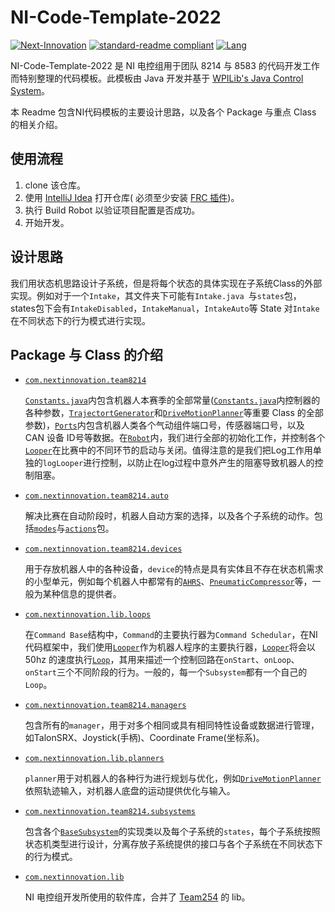 # NI-Code-Template-2022
[![Next-Innovation](https://img.shields.io/badge/Next-Innovation-blueviolet?style=flat)](https://github.com/FRCNextInnovation) [![standard-readme compliant](https://img.shields.io/badge/readme%20style-standard-brightgreen.svg?style=flat)](https://github.com/RichardLitt/standard-readme) [![Lang](https://img.shields.io/badge/Lang-zh--CN-Green?style=flat)]()

NI-Code-Template-2022 是 NI 电控组用于团队 8214 与 8583 的代码开发工作而特别整理的代码模板。此模板由 Java 开发并基于 [WPILib's Java Control System](https://docs.wpilib.org/)。

本 Readme 包含NI代码模板的主要设计思路，以及各个 Package 与重点 Class 的相关介绍。

## 使用流程

1. clone 该仓库。
2. 使用 [IntelliJ Idea](https://www.jetbrains.com/zh-cn/idea/) 打开仓库( 必须至少安装 [FRC 插件](https://plugins.jetbrains.com/plugin/9405-frc))。
3. 执行 Build Robot 以验证项目配置是否成功。
4. 开始开发。

## 设计思路

我们用状态机思路设计子系统，但是将每个状态的具体实现在子系统Class的外部实现。例如对于一个`Intake`，其文件夹下可能有`Intake.java `与`states`包，states包下会有`IntakeDisabled`，`IntakeManual`，`IntakeAuto`等 State 对`Intake`在不同状态下的行为模式进行实现。 

## Package 与 Class 的介绍

- [`com.nextinnovation.team8214`](src/main/java/com/nextinnovation/team8214)

  [`Constants.java`](src/main/java/com/nextinnovation/team8214/Constants.java)内包含机器人本赛季的全部常量([`Constants.java`](src/main/java/com/nextinnovation/team8214/Subsystems)内控制器的各种参数，[`TrajectortGenerator`]()和[`DriveMotionPlanner`](src/main/java/com/nextinnovation/team8214/planners/DriveMotionPlanner.java)等重要 Class 的全部参数)，[`Ports`](src/main/java/com/nextinnovation/team8214/Ports.java)内包含机器人类各个气动组件端口号，传感器端口号，以及 CAN 设备 ID号等数据。在[`Robot`](src/main/java/com/nextinnovation/team8214/Robot.java)内，我们进行全部的初始化工作，并控制各个[`Looper`]()在比赛中的不同环节的启动与关闭。值得注意的是我们把Log工作用单独的`logLooper`进行控制，以防止在log过程中意外产生的阻塞导致机器人的控制阻塞。

- [`com.nextinnovation.team8214.auto`](src/main/java/com/nextinnovation/team8214/auto)

  解决比赛在自动阶段时，机器人自动方案的选择，以及各个子系统的动作。包括[`modes`](src/main/java/com/nextinnovation/team8214/auto/modes)与[`actions`](src/main/java/com/nextinnovation/team8214/auto/actions)包。

- [`com.nextinnovation.team8214.devices`](src/main/java/com/nextinnovation/team8214/devices)

  用于存放机器人中的各种设备，`device`的特点是具有实体且不存在状态机需求的小型单元，例如每个机器人中都常有的[`AHRS`](src/main/java/com/nextinnovation/team8214/devices/ahrs)、[`PneumaticCompressor`](src/main/java/com/nextinnovation/team8214/devices/PneumaticCompressor.java)等，一般为某种信息的提供者。

- [`com.nextinnovation.lib.loops`](src/main/java/com/nextinnovation/team8214/loops)

  在`Command Base`结构中，`Command`的主要执行器为`Command Schedular`，在NI代码框架中，我们使用[`Looper`](src/main/java/com/nextinnovation/team8214/loops/Looper.java)作为机器人程序的主要执行器，[`Looper`](src/main/java/com/nextinnovation/team8214/loops/Looper.java)将会以 50hz 的速度执行[`Loop`](src/main/java/com/nextinnovation/team8214/loops/ILoop.java)，其用来描述一个控制回路在`onStart`、`onLoop`、`onStart`三个不同阶段的行为。一般的，每一个`Subsystem`都有一个自己的`Loop`。

- [`com.nextinnovation.team8214.managers`](src/main/java/com/nextinnovation/team8214/managers)

  包含所有的`manager`，用于对多个相同或具有相同特性设备或数据进行管理，如TalonSRX、Joystick(手柄)、Coordinate Frame(坐标系)。

- [`com.nextinnovation.lib.planners`](src/main/java/com/nextinnovation/team8214/planners)

  `planner`用于对机器人的各种行为进行规划与优化，例如[`DriveMotionPlanner`](src/main/java/com/nextinnovation/team8214/planners/DriveMotionPlanner.java)依照轨迹输入，对机器人底盘的运动提供优化与输入。

- [`com.nextinnovation.team8214.subsystems`](src/main/java/com/nextinnovation/team8214/subsystems)

  包含各个[`BaseSubsystem`](src/main/java/com/nextinnovation/team8214/subsystems/BaseSubsystem.java)的实现类以及每个子系统的`states`，每个子系统按照状态机类型进行设计，分离存放子系统提供的接口与各个子系统在不同状态下的行为模式。

- [`com.nextinnovation.lib`](src/main/java/com/nextinnovation/lib)

  NI 电控组开发所使用的软件库，合并了 [Team254](https://github.com/Team254) 的 lib。

